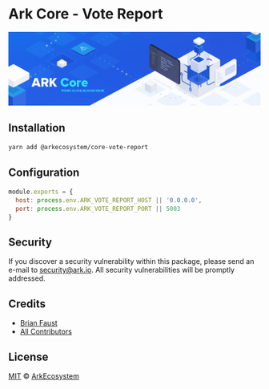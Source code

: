 # Ark Core - Vote Report

<p align="center">
    <img src="../../banner.png?sanitize=true" />
</p>

## Installation

```bash
yarn add @arkecosystem/core-vote-report
```

## Configuration

```js
module.exports = {
  host: process.env.ARK_VOTE_REPORT_HOST || '0.0.0.0',
  port: process.env.ARK_VOTE_REPORT_PORT || 5003
}
```

## Security

If you discover a security vulnerability within this package, please send an e-mail to security@ark.io. All security vulnerabilities will be promptly addressed.

## Credits

- [Brian Faust](https://github.com/faustbrian)
- [All Contributors](../../../../contributors)

## License

[MIT](LICENSE) © [ArkEcosystem](https://ark.io)
